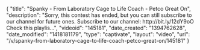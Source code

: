 {
    "title": "Spanky - From Laboratory Cage to Life Coach - Petco Great On",
    "description": "Sorry, this contest has ended, but you can still subscribe to our channel for future ones. Subscribe to our channel: http:\/\/bit.ly\/12dY9oO Check this playlis...",
    "videoid": "145181",
    "date_created": "1394762628",
    "date_modified": "1418181179",
    "type": "captivate",
    "layout": "video",
    "url": "\/v\/spanky-from-laboratory-cage-to-life-coach-petco-great-on\/145181"
}